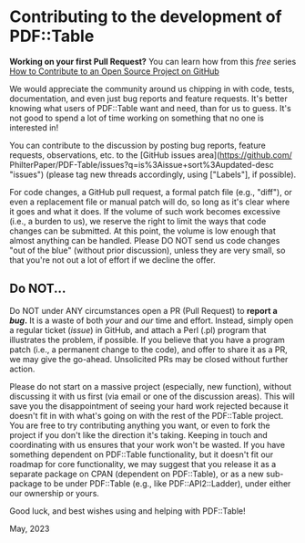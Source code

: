 # Contributing to the development of PDF::Table

**Working on your first Pull Request?** You can learn how from this *free* series [How to Contribute to an Open Source Project on GitHub](https://kcd.im/pull-request) 

We would appreciate the community around us chipping in with code, tests, 
documentation, and even just bug reports and feature requests. It's better 
knowing what users of PDF::Table want and need, than for us to guess. It's 
not good to spend a lot of time working on something that no one is interested 
in!

You can contribute to the discussion by posting bug reports, feature requests, 
observations, etc. to the [GitHub issues area](https://github.com/ PhilterPaper/PDF-Table/issues?q=is%3Aissue+sort%3Aupdated-desc "issues")
(please tag new threads accordingly, using ["Labels"], if possible).

For code changes, a GitHub pull request, a formal patch file (e.g., "diff"), or 
even a replacement file or manual patch will do, so long as it's clear where it 
goes and what it does. If the volume of such work becomes excessive (i.e., a 
burden to us), we reserve the right to limit the ways that code changes can be 
submitted. At this point, the volume is low enough that almost anything can be 
handled. Please DO NOT send us code changes "out of the blue" (without prior
discussion), unless they are very small, so that you're not out a lot of
effort if we decline the offer.

## Do NOT...

Do NOT under ANY circumstances open a PR (Pull Request) to **report a _bug_.**
It is a waste of both _your_ and _our_ time and effort. Instead, simply open a 
regular ticket (_issue_) in GitHub, and attach a Perl (.pl) program that 
illustrates the problem, if possible. 
If you believe that you have a program patch (i.e., a permanent change to the 
code), and offer to share it as a PR, we may give the go-ahead. Unsolicited PRs 
may be closed without further action.

Please do not start on a massive project (especially, new function), without 
discussing it with us first (via email or one of the discussion areas). This 
will save you the disappointment of seeing your hard work rejected because it 
doesn't fit in with what's going on with the rest of the PDF::Table project. 
You are free to try contributing anything you want, or even to fork the project 
if you don't like the direction it's taking. Keeping in touch and coordinating 
with us ensures that your work won't be wasted. If you have something dependent 
on PDF::Table functionality, but it doesn't fit our roadmap for core 
functionality, we may suggest that you release it as a separate package on CPAN 
(dependent on PDF::Table), or as a new sub-package to be under PDF::Table (e.g.,
like PDF::API2::Ladder), under either our ownership or yours.

Good luck, and best wishes using and helping with PDF::Table!

May, 2023
